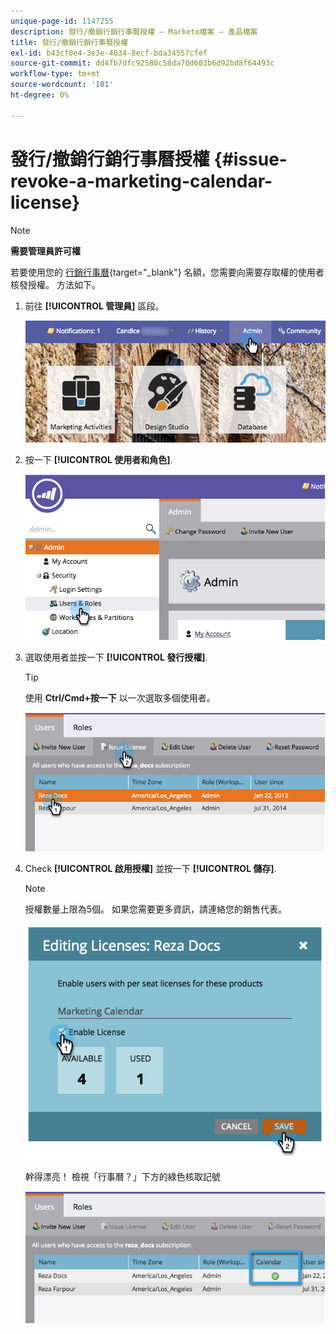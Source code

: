 ```yaml
---
unique-page-id: 1147255
description: 發行/撤銷行銷行事曆授權 — Marketo檔案 — 產品檔案
title: 發行/撤銷行銷行事曆授權
exl-id: b43cf0e4-3e3e-4034-8ecf-bda34557cfef
source-git-commit: dd4fb7dfc92580c58da70d603b6d92bd8f64493c
workflow-type: tm+mt
source-wordcount: '101'
ht-degree: 0%

---
```


# 發行/撤銷行銷行事曆授權 {#issue-revoke-a-marketing-calendar-license}

>[!NOTE]
>
>**需要管理員許可權**

若要使用您的 [行銷行事曆](/help/marketo/product-docs/core-marketo-concepts/marketing-calendar/understanding-the-calendar/navigating-the-marketing-calendar.md){target="_blank"} 名額，您需要向需要存取權的使用者核發授權。 方法如下。

1. 前往 **[!UICONTROL 管理員]** 區段。

   ![](assets/adminhand.png)

1. 按一下 **[!UICONTROL 使用者和角色]**.

   ![](assets/2.png)

1. 選取使用者並按一下 **[!UICONTROL 發行授權]**.

   >[!TIP]
   >
   >使用 **Ctrl/Cmd+按一下** 以一次選取多個使用者。

   ![](assets/3.png)

1. Check **[!UICONTROL 啟用授權]** 並按一下 **[!UICONTROL 儲存]**.

   >[!NOTE]
   >
   >授權數量上限為5個。 如果您需要更多資訊，請連絡您的銷售代表。

   ![](assets/4.png)

   幹得漂亮！ 檢視「行事曆？」下方的綠色核取記號

   ![](assets/5.png)
